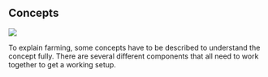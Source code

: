 ## Concepts

![](../images/beach_collab.png)

To explain farming, some concepts have to be described to understand the concept fully.  There are several different components that all need to work together to get a working setup.
